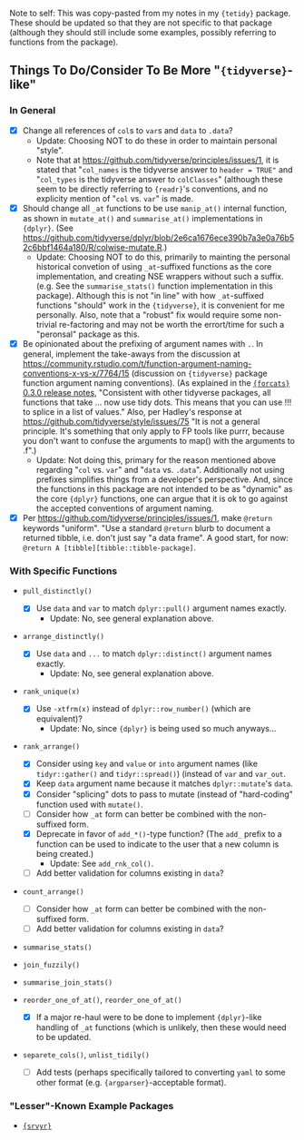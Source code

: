 
Note to self: This was copy-pasted from my notes in my `{tetidy}` package.
These should be updated so that they are not specific to that package
(although they should still include some examples, possibly referring
to functions from the package).

## Things To Do/Consider To Be More "`{tidyverse}`-like"

### In General

- [x] Change all references of `col`s to `var`s and `data` to `.data`?
    - Update: Choosing NOT to do these in order to maintain personal "style".
    - Note that at <https://github.com/tidyverse/principles/issues/1>,
    it is stated that "`col_names` is the tidyverse answer to `header = TRUE"` and
    "`col_types` is the tidyverse answer to `colClasses`" (although these seem
    to be directly referring to `{readr}`'s conventions, and no explicity mention
    of "`col` vs. `var`" is made.
- [x] Should change all `_at` functions to be use `manip_at()` internal function,
as shown in `mutate_at()` and `summarise_at()` implementations in `{dplyr}`.
(See <https://github.com/tidyverse/dplyr/blob/2e6ca1676ece390b7a3e0a76b52c6bbf1464a180/R/colwise-mutate.R>.)
    - Update: Choosing NOT to do this, primarily to mainting the personal
    historical convetion of using `_at`-suffixed functions as the core implementation,
    and creating NSE wrappers without such a suffix. (e.g. See the `summarise_stats()`
    function implementation in this package). Although this is not "in line" with
    how `_at`-suffixed functions "should" work in the `{tidyverse}`, it is
    convenient for me personally. Also, note that a "robust" fix would require 
    some non-trivial re-factoring and may not be worth the errort/time for such 
    a "peronsal" package as this.
- [x] Be opinionated about the prefixing of argument names with `.`. In general,
implement the take-aways from the discussion at
 https://community.rstudio.com/t/function-argument-naming-conventions-x-vs-x/7764/15
(discussion on `{tidyverse}` package function argument naming conventions).
(As explained in the 
[`{forcats}` 0.3.0  release notes](https://www.tidyverse.org/articles/2018/02/forcats-0-3-0/),
"Consistent with other tidyverse packages, all functions that take ... 
now use tidy dots. This means that you can use !!! to splice in a list of values."
Also, per Hadley's response at <https://github.com/tidyverse/style/issues/75>
"It is not a general principle. It's something that only apply to FP tools like 
purrr, because you don't want to confuse the arguments to map() with the 
arguments to .f".)
    - Update: Not doing this, primary for the reason mentioned above regarding
    "`col` vs. `var`" and "`data` vs. `.data`". Additionally not using prefixes
    simplifies things from a developer's perspective. And, since the functions
    in this package are not intended to be as "dynamic" as the core `{dplyr}` functions,
    one can argue that it is ok to go against the accepted
    conventions of argument naming.
- [x] Per <https://github.com/tidyverse/principles/issues/1>, make `@return` keywords "uniform".
    "Use a standard `@return` blurb to document a returned tibble, i.e. don't just say "a data frame".
    A good start, for now: `@return A [tibble][tibble::tibble-package]`.

### With Specific Functions

- `pull_distinctly()`
    - [x] Use `data` and `var` to match `dplyr::pull()` argument names exactly.
        - Update: No, see general explanation above.
    
- `arrange_distinctly()`
    - [x] Use `data` and `...` to match `dplyr::distinct()` argument names exactly.
        - Update: No, see general explanation above.

- `rank_unique(x)`
    - [x] Use `-xtfrm(x)` instead of `dplyr::row_number()` (which are equivalent)?
        - Update: No, since `{dplyr}` is being used so much anyways...

- `rank_arrange()`
    - [x] Consider using `key` and `value` or `into` argument names (like `tidyr::gather()` and `tidyr::spread()`)
    (instead of `var` and `var_out`.
    - [x] Keep `data` argument name because it matches `dplyr::mutate`'s `data`.
    - [x] Consider "splicing" dots to pass to mutate (instead of "hard-coding" function used with `mutate()`.
    - [ ] Consider how `_at` form can better be combined with the non-suffixed form.
    - [x] Deprecate in favor of `add_*()`-type function? (The `add_` prefix to a 
    function can be used to indicate to the user that a new column is being created.)
        - Update: See `add_rnk_col()`.
    - [ ] Add better validation for columns existing in `data`?
    
- `count_arrange()`
    - [ ] Consider how `_at` form can better be combined with the non-suffixed form.
    - [ ] Add better validation for columns existing in `data`?

- `summarise_stats()`

- `join_fuzzily()`

- `summarise_join_stats()`

- `reorder_one_of_at()`, `reorder_one_of_at()`
    - [x] If a major re-haul were to be done to implement `{dplyr}`-like handling 
    of `_at` functions (which is unlikely, then these would need to be updated.
- `separete_cols()`, `unlist_tidily()`
    - [ ] Add tests (perhaps specifically tailored to converting `yaml` to some
    other format (e.g. `{argparser}`-acceptable format).

### "Lesser"-Known Example Packages
- [`{srvyr}`](https://github.com/gergness/srvyr/)